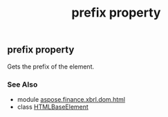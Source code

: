 ﻿---
title: prefix property
second_title: Aspose.Finance for Python via .NET API References
description: 
type: docs
weight: 400
url: /python-net/aspose.finance.xbrl.dom.html/htmlbaseelement/prefix/
is_root: false
---

## prefix property


Gets the prefix of the element.

### See Also
* module [aspose.finance.xbrl.dom.html](../../)
* class [HTMLBaseElement](/finance/python-net/aspose.finance.xbrl.dom.html/htmlbaseelement)
